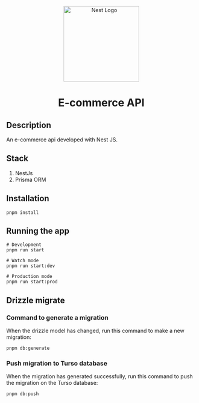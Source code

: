 <p align="center">
  <a href="http://nestjs.com/" target="blank"><img src="https://nestjs.com/img/logo-small.svg" width="200" alt="Nest Logo" /></a>
</p>

<h1 align="center">E-commerce API</h1>

## Description

An e-commerce api developed with Nest JS.

## Stack

1. NestJs
2. Prisma ORM

## Installation

```
pnpm install
```

## Running the app

```
# Development
pnpm run start

# Watch mode
pnpm run start:dev

# Production mode
pnpm run start:prod
```

## Drizzle migrate

### Command to generate a migration

When the drizzle model has changed, run this command to make a new migration:

```
pnpm db:generate

```

### Push migration to Turso database

When the migration has generated successfully, run this command to push the migration on the Turso database:

```
pnpm db:push
```
